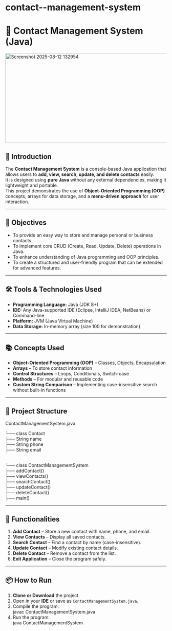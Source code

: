 # contact--management-system
# 📇 Contact Management System (Java)
<img width="616" height="279" alt="Screenshot 2025-08-12 132954" src="https://github.com/user-attachments/assets/9d850b32-d972-4c77-8682-c04ec8dd76ce" />

## 📌 Introduction
The **Contact Management System** is a console-based Java application that allows users to **add, view, search, update, and delete contacts** easily.  
It is designed using **pure Java** without any external dependencies, making it lightweight and portable.  
This project demonstrates the use of **Object-Oriented Programming (OOP)** concepts, arrays for data storage, and a **menu-driven approach** for user interaction.  

---

## 🎯 Objectives
- To provide an easy way to store and manage personal or business contacts.
- To implement core CRUD (Create, Read, Update, Delete) operations in Java.
- To enhance understanding of Java programming and OOP principles.
- To create a structured and user-friendly program that can be extended for advanced features.

---

## 🛠️ Tools & Technologies Used
- **Programming Language:** Java (JDK 8+)
- **IDE:** Any Java-supported IDE (Eclipse, IntelliJ IDEA, NetBeans) or Command-line
- **Platform:** JVM (Java Virtual Machine)
- **Data Storage:** In-memory array (size 100 for demonstration)

---

## 📚 Concepts Used
- **Object-Oriented Programming (OOP)** – Classes, Objects, Encapsulation
- **Arrays** – To store contact information
- **Control Structures** – Loops, Conditionals, Switch-case
- **Methods** – For modular and reusable code
- **Custom String Comparison** – Implementing case-insensitive search without built-in functions

---

## 📂 Project Structure
ContactManagementSystem.java

└── class Contact <br>
├── String name <br>
├── String phone <br>
├── String email <br><br>

  
└── class ContactManagementSystem <br>
├── addContact()<br>
├── viewContacts()<br>
├── searchContact()<br>
├── updateContact()<br>
├── deleteContact()<br>
├── main()<br>


---

## 🚀 Functionalities
1. **Add Contact** – Store a new contact with name, phone, and email.
2. **View Contacts** – Display all saved contacts.
3. **Search Contact** – Find a contact by name (case-insensitive).
4. **Update Contact** – Modify existing contact details.
5. **Delete Contact** – Remove a contact from the list.
6. **Exit Application** – Close the program safely.

---

## 📦 How to Run
1. **Clone or Download** the project.
2. Open in your **IDE** or save as `ContactManagementSystem.java`.
3. Compile the program: <br>
       javac ContactManagementSystem.java
4. Run the program: <br>
      java ContactManagementSystem
